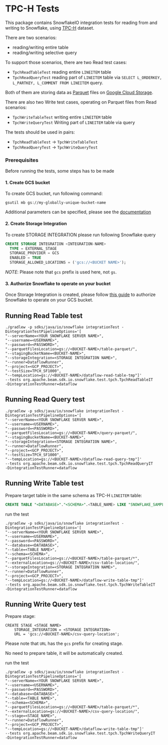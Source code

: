 # TPC-H Tests

This package contains SnowflakeIO integration tests for reading from and writing to Snowflake, using [TPC-H](https://docs.snowflake.net/manuals/user-guide/sample-data-tpch.html) dataset.

There are two scenarios:
- reading/writing entire table
- reading/writing selective query

To support those scenarios, there are two Read test cases:
- `TpchReadTableTest` reading entire `LINEITEM` table
- `TpchReadQueryTest` reading part of `LINEITEM` table via `SELECT L_ORDERKEY, L_PARTKEY, L_COMMENT FROM LINEITEM` query.


Both of them are storing data as [Parquet](http://parquet.apache.org/) files on [Google Cloud Storage](https://cloud.google.com/storage/).

There are also two Write test cases, operating on Parquet files from Read scenarios:
- `TpchWriteTableTest` writing entire `LINEITEM` table
- `TpchWriteQueryTest` Writing part of `LINEITEM` table via query

The tests should be used in pairs:
- `TpchReadTableTest` -> `TpchWriteTableTest` 
- `TpchReadQueryTest` -> `TpchWriteQueryTest` 

### Prerequisites
Before running the tests, some steps has to be made

#### 1. Create GCS bucket
To create GCS bucket, run following command:
```shell script
gsutil mb gs://my-globally-unique-bucket-name
```
Additional parameters can be specified, please see the [documentation](https://cloud.google.com/storage/docs/creating-buckets#storage-create-bucket-gsutil)

#### 2. Create Storage Integration
To create STORAGE INTEGRATION please run following Snowflake query
```sql
CREATE STORAGE INTEGRATION <INTEGRATION-NAME>
  TYPE = EXTERNAL_STAGE
  STORAGE_PROVIDER = GCS
  ENABLED = TRUE
  STORAGE_ALLOWED_LOCATIONS = ('gcs://<BUCKET NAME>');
```

*NOTE*: Please note that `gcs` prefix is used here, not `gs`.

#### 3. Authorize Snowflake to operate on your bucket
Once Storage Integration is created, please follow [this guide](https://docs.snowflake.net/manuals/user-guide/data-load-gcs-config.html)
to authorize Snowflake to operate on your GCS bucket. 

## Running Read Table test

```shell script
./gradlew -p sdks/java/io/snowflake integrationTest -DintegrationTestPipelineOptions='[
"--serverName=<YOUR SNOWFLAKE SERVER NAME>", 
"--username=<USERNAME>", 
"--password=<PASSWORD>", 
"--parquetFilesLocation=gs://<BUCKET-NAME>/table-parquet/", 
"--stagingBucketName=<BUCKET-NAME>", 
"--storageIntegration=<STORAGE INTEGRATION NAME>", 
"--runner=DataflowRunner", 
"--project=<GCP_PROJECT>", 
"--testSize=TPCH_SF1000", 
"--tempLocation=gs://<BUCKET-NAME>/dataflow-read-table-tmp"]'
--tests org.apache.beam.sdk.io.snowflake.test.tpch.TpchReadTableIT
-DintegrationTestRunner=dataflow
```

## Running Read Query test

```shell script
./gradlew -p sdks/java/io/snowflake integrationTest -DintegrationTestPipelineOptions='[
"--serverName=<YOUR SNOWFLAKE SERVER NAME>", 
"--username=<USERNAME>", 
"--password=<PASSWORD>", 
"--parquetFilesLocation=gs://<BUCKET-NAME>/query-parquet/",
"--stagingBucketName=<BUCKET-NAME>", 
"--storageIntegration=<STORAGE INTEGRATION NAME>", 
"--runner=DataflowRunner", 
"--project=<GCP_PROJECT>", 
"--testSize=TPCH_SF1000",
"--tempLocation=gs://<BUCKET-NAME>/dataflow-read-query-tmp"]'
--tests org.apache.beam.sdk.io.snowflake.test.tpch.TpchReadQueryIT
-DintegrationTestRunner=dataflow
```

## Running Write Table test

Prepare target table in the same schema as TPC-H `LINEITEM` table:
```sql
CREATE TABLE "<DATABASE>"."<SCHEMA>".<TABLE_NAME> LIKE "SNOWFLAKE_SAMPLE_DATA"."TPCH_SF1"."LINEITEM";
```

run the test
```shell script
./gradlew -p sdks/java/io/snowflake integrationTest -DintegrationTestPipelineOptions='[
"--serverName=<YOUR SNOWFLAKE SERVER NAME>", 
"--username=<USERNAME>", 
"--password=<PASSWORD>", 
"--database=<DATABASE>", 
"--table=<TABLE NAME>", 
"--schema=<SCHEMA>", 
"--parquetFilesLocation=gs://<BUCKET-NAME>/table-parquet/*", 
"--externalLocation=gs://<BUCKET-NAME>/csv-table-location/", 
"--storageIntegration=<STORAGE INTEGRATION NAME>", 
"--runner=DataflowRunner", 
"--project=<GCP_PROJECT>", 
"--tempLocation=gs://<BUCKET-NAME>/dataflow-write-table-tmp"]'
--tests org.apache.beam.sdk.io.snowflake.test.tpch.TpchWriteTableIT
-DintegrationTestRunner=dataflow
```


## Running Write Query test

Prepare stage:
```
CREATE STAGE <STAGE NAME> 
    STORAGE_INTEGRATION = <STORAGE INTEGRATION> 
    URL = 'gcs://<BUCKET-NAME>/csv-query-location';
```
Please note that `URL` has the `gcs` prefix for creating stage.

No need to prepare table, it will be automatically created.

run the test
```shell script
./gradlew -p sdks/java/io/snowflake integrationTest -DintegrationTestPipelineOptions='[
"--serverName=<YOUR SNOWFLAKE SERVER NAME>", 
"--username=<USERNAME>", 
"--password=<PASSWORD>", 
"--database=<DATABASE>", 
"--table=<TABLE NAME>", 
"--schema=<SCHEMA>", 
"--parquetFilesLocation=gs://<BUCKET-NAME>/table-parquet/*", 
"--externalLocation=gs://<BUCKET-NAME>/csv-query-location/", 
"--stage=<STAGE NAME>", 
"--runner=DataflowRunner", 
"--project=<GCP_PROJECT>", 
"--tempLocation=gs://<BUCKET-NAME>/dataflow-write-table-tmp"]'
--tests org.apache.beam.sdk.io.snowflake.test.tpch.TpchWriteQueryIT
-DintegrationTestRunner=dataflow
```
